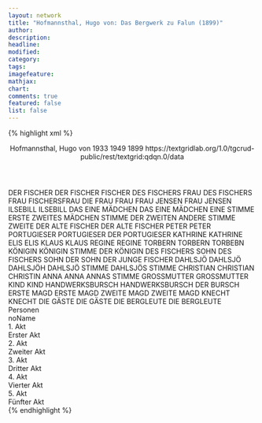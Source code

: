 ```yaml
---
layout: network
title: "Hofmannsthal, Hugo von: Das Bergwerk zu Falun (1899)"
author:
description:
headline:
modified:
category:
tags:
imagefeature: 
mathjax: 
chart: 
comments: true
featured: false
list: false
---
```

{% highlight xml %}
<?xml-model href="https://raw.githubusercontent.com/DLiNa/project/master/rules/lina.rnc"?><?xml-model href="https://raw.githubusercontent.com/DLiNa/project/master/rules/lina.sch"?>
<play xmlns="http://lina.digital">
  <header>
    <title>Das Bergwerk zu Falun</title>
    <subtitle/>
    <genretitle/>
    <author>Hofmannsthal, Hugo von</author>
    <date type="print" when="1933">1933</date>
    <date type="premiere" when="1949">1949</date>
    <date type="written" when="1899">1899</date>
    <source>https://textgridlab.org/1.0/tgcrud-public/rest/textgrid:qdqn.0/data</source>
  </header>
  <personae>
    <character>
      <name>DER FISCHER</name>
      <alias xml:id="der_fischer">
        <name>DER FISCHER</name>
      </alias>
      <alias xml:id="fischer">
        <name>FISCHER</name>
      </alias>
    </character>
    <character>
      <name>DES FISCHERS FRAU</name>
      <alias xml:id="des_fischers_frau">
        <name>DES FISCHERS FRAU</name>
      </alias>
      <alias xml:id="fischersfrau">
        <name>FISCHERSFRAU</name>
      </alias>
      <alias xml:id="die_frau">
        <name>DIE FRAU</name>
      </alias>
      <alias xml:id="frau">
        <name>FRAU</name>
      </alias>
    </character>
    <character>
      <name>FRAU JENSEN</name>
      <alias xml:id="frau_jensen">
        <name>FRAU JENSEN</name>
      </alias>
    </character>
    <character>
      <name>ILSEBILL</name>
      <alias xml:id="ilsebill">
        <name>ILSEBILL</name>
      </alias>
    </character>
    <character>
      <name>DAS EINE MÄDCHEN</name>
      <alias xml:id="das_eine_mädchen">
        <name>DAS EINE MÄDCHEN</name>
      </alias>
      <alias xml:id="eine_stimme">
        <name>EINE STIMME</name>
      </alias>
      <alias xml:id="erste">
        <name>ERSTE</name>
      </alias>
    </character>
    <character>
      <name>ZWEITES MÄDCHEN</name>
      <alias xml:id="stimme_der_zweiten">
        <name>STIMME DER ZWEITEN</name>
      </alias>
      <alias xml:id="andere_stimme">
        <name>ANDERE STIMME</name>
      </alias>
      <alias xml:id="zweite">
        <name>ZWEITE</name>
      </alias>
    </character>
    <character>
      <name>DER ALTE FISCHER</name>
      <alias xml:id="der_alte_fischer">
        <name>DER ALTE FISCHER</name>
      </alias>
    </character>
    <character>
      <name>PETER</name>
      <alias xml:id="peter">
        <name>PETER</name>
      </alias>
    </character>
    <character>
      <name>PORTUGIESER</name>
      <alias xml:id="portugieser">
        <name>PORTUGIESER</name>
      </alias>
      <alias xml:id="der_portugieser">
        <name>DER PORTUGIESER</name>
      </alias>
    </character>
    <character>
      <name>KATHRINE</name>
      <alias xml:id="kathrine">
        <name>KATHRINE</name>
      </alias>
    </character>
    <character>
      <name>ELIS</name>
      <alias xml:id="elis">
        <name>ELIS</name>
      </alias>
    </character>
    <character>
      <name>KLAUS</name>
      <alias xml:id="klaus">
        <name>KLAUS</name>
      </alias>
    </character>
    <character>
      <name>REGINE</name>
      <alias xml:id="regine">
        <name>REGINE</name>
      </alias>
    </character>
    <character>
      <name>TORBERN</name>
      <alias xml:id="torbern">
        <name>TORBERN</name>
      </alias>
      <alias xml:id="torbebn">
        <name>TORBEBN</name>
      </alias>
    </character>
    <character>
      <name>KÖNIGIN</name>
      <alias xml:id="königin">
        <name>KÖNIGIN</name>
      </alias>
      <alias xml:id="stimme_der_königin">
        <name>STIMME DER KÖNIGIN</name>
      </alias>
    </character>
    <character>
      <name>DES FISCHERS SOHN</name>
      <alias xml:id="des_fischers_sohn">
        <name>DES FISCHERS SOHN</name>
      </alias>
      <alias xml:id="der_sohn">
        <name>DER SOHN</name>
      </alias>
      <alias xml:id="der_junge_fischer">
        <name>DER JUNGE FISCHER</name>
      </alias>
    </character>
    <character>
      <name>DAHLSJÖ</name>
      <alias xml:id="dahlsjö">
        <name>DAHLSJÖ</name>
      </alias>
      <alias xml:id="dahlsjöh">
        <name>DAHLSJÖH</name>
      </alias>
      <alias xml:id="dahlsjö_stimme">
        <name>DAHLSJÖ STIMME</name>
      </alias>
      <alias xml:id="dahlsjös_stimme">
        <name>DAHLSJÖS STIMME</name>
      </alias>
    </character>
    <character>
      <name>CHRISTIAN</name>
      <alias xml:id="christian">
        <name>CHRISTIAN</name>
      </alias>
      <alias xml:id="christin">
        <name>CHRISTIN</name>
      </alias>
    </character>
    <character>
      <name>ANNA</name>
      <alias xml:id="anna">
        <name>ANNA</name>
      </alias>
      <alias xml:id="annas_stimme">
        <name>ANNAS STIMME</name>
      </alias>
    </character>
    <character>
      <name>GROSSMUTTER</name>
      <alias xml:id="grossmutter">
        <name>GROSSMUTTER</name>
      </alias>
    </character>
    <character>
      <name>KIND</name>
      <alias xml:id="kind">
        <name>KIND</name>
      </alias>
    </character>
    <character>
      <name>HANDWERKSBURSCH</name>
      <alias xml:id="handwerksbursch">
        <name>HANDWERKSBURSCH</name>
      </alias>
      <alias xml:id="der_bursch">
        <name>DER BURSCH</name>
      </alias>
    </character>
    <character>
      <name>ERSTE MAGD</name>
      <alias xml:id="erste_magd">
        <name>ERSTE MAGD</name>
      </alias>
    </character>
    <character>
      <name>ZWEITE MAGD</name>
      <alias xml:id="zweite_magd">
        <name>ZWEITE MAGD</name>
      </alias>
    </character>
    <character>
      <name>KNECHT</name>
      <alias xml:id="knecht">
        <name>KNECHT</name>
      </alias>
    </character>
    <character>
      <name>DIE GÄSTE</name>
      <alias xml:id="die_gäste">
        <name>DIE GÄSTE</name>
      </alias>
    </character>
    <character>
      <name>DIE BERGLEUTE</name>
      <alias xml:id="die_bergleute">
        <name>DIE BERGLEUTE</name>
      </alias>
    </character>
  </personae>
  <text>
    <div>
      <head>Personen</head>
      <div>
        <head>noName</head>
      </div>
    </div>
    <div>
      <head>1. Akt</head>
      <div>
        <head>Erster Akt</head>
        <sp who="#der_fischer">
          <amount n="1" unit="speech_acts"/>
          <amount n="4" unit="words"/>
          <amount n="1" unit="lines"/>
          <amount n="18" unit="chars"/>
        </sp>
        <sp who="#die_frau">
          <amount n="1" unit="speech_acts"/>
          <amount n="12" unit="words"/>
          <amount n="2" unit="lines"/>
          <amount n="60" unit="chars"/>
        </sp>
        <sp who="#fischer">
          <amount n="10" unit="speech_acts"/>
          <amount n="173" unit="words"/>
          <amount n="25" unit="lines"/>
          <amount n="815" unit="chars"/>
        </sp>
        <sp who="#frau">
          <amount n="8" unit="speech_acts"/>
          <amount n="116" unit="words"/>
          <amount n="21" unit="lines"/>
          <amount n="583" unit="chars"/>
        </sp>
        <sp who="#frau_jensen">
          <amount n="15" unit="speech_acts"/>
          <amount n="148" unit="words"/>
          <amount n="24" unit="lines"/>
          <amount n="759" unit="chars"/>
        </sp>
        <sp who="#eine_stimme">
          <amount n="1" unit="speech_acts"/>
          <amount n="2" unit="words"/>
          <amount n="1" unit="lines"/>
          <amount n="7" unit="chars"/>
        </sp>
        <sp who="#andere_stimme">
          <amount n="1" unit="speech_acts"/>
          <amount n="3" unit="words"/>
          <amount n="1" unit="lines"/>
          <amount n="14" unit="chars"/>
        </sp>
        <sp who="#erste">
          <amount n="4" unit="speech_acts"/>
          <amount n="19" unit="words"/>
          <amount n="4" unit="lines"/>
          <amount n="81" unit="chars"/>
        </sp>
        <sp who="#zweite">
          <amount n="3" unit="speech_acts"/>
          <amount n="14" unit="words"/>
          <amount n="3" unit="lines"/>
          <amount n="68" unit="chars"/>
        </sp>
        <sp who="#ilsebill">
          <amount n="24" unit="speech_acts"/>
          <amount n="309" unit="words"/>
          <amount n="47" unit="lines"/>
          <amount n="1511" unit="chars"/>
        </sp>
        <sp who="#das_eine_mädchen">
          <amount n="1" unit="speech_acts"/>
          <amount n="5" unit="words"/>
          <amount n="1" unit="lines"/>
          <amount n="24" unit="chars"/>
        </sp>
        <sp who="#stimme_der_zweiten">
          <amount n="1" unit="speech_acts"/>
          <amount n="8" unit="words"/>
          <amount n="2" unit="lines"/>
          <amount n="31" unit="chars"/>
        </sp>
        <sp who="#des_fischers_frau">
          <amount n="1" unit="speech_acts"/>
          <amount n="14" unit="words"/>
          <amount n="2" unit="lines"/>
          <amount n="62" unit="chars"/>
        </sp>
        <sp who="#fischersfrau">
          <amount n="2" unit="speech_acts"/>
          <amount n="167" unit="words"/>
          <amount n="19" unit="lines"/>
          <amount n="821" unit="chars"/>
        </sp>
        <sp who="#der_alte_fischer">
          <amount n="6" unit="speech_acts"/>
          <amount n="90" unit="words"/>
          <amount n="14" unit="lines"/>
          <amount n="486" unit="chars"/>
        </sp>
        <sp who="#peter">
          <amount n="9" unit="speech_acts"/>
          <amount n="358" unit="words"/>
          <amount n="45" unit="lines"/>
          <amount n="1825" unit="chars"/>
        </sp>
        <sp who="#portugieser">
          <amount n="6" unit="speech_acts"/>
          <amount n="23" unit="words"/>
          <amount n="6" unit="lines"/>
          <amount n="113" unit="chars"/>
        </sp>
        <sp who="#kathrine">
          <amount n="3" unit="speech_acts"/>
          <amount n="18" unit="words"/>
          <amount n="5" unit="lines"/>
          <amount n="104" unit="chars"/>
        </sp>
        <sp who="#elis">
          <amount n="88" unit="speech_acts"/>
          <amount n="2235" unit="words"/>
          <amount n="330" unit="lines"/>
          <amount n="11562" unit="chars"/>
        </sp>
        <sp who="#der_portugieser">
          <amount n="1" unit="speech_acts"/>
          <amount n="14" unit="words"/>
          <amount n="2" unit="lines"/>
          <amount n="68" unit="chars"/>
        </sp>
        <sp who="#klaus">
          <amount n="2" unit="speech_acts"/>
          <amount n="11" unit="words"/>
          <amount n="2" unit="lines"/>
          <amount n="55" unit="chars"/>
        </sp>
        <sp who="#regine">
          <amount n="4" unit="speech_acts"/>
          <amount n="25" unit="words"/>
          <amount n="4" unit="lines"/>
          <amount n="109" unit="chars"/>
        </sp>
        <sp who="#kathrine #regine #frau_jensen">
          <amount n="2" unit="speech_acts"/>
          <amount n="22" unit="words"/>
          <amount n="3" unit="lines"/>
          <amount n="108" unit="chars"/>
        </sp>
        <sp who="#torbern">
          <amount n="27" unit="speech_acts"/>
          <amount n="281" unit="words"/>
          <amount n="48" unit="lines"/>
          <amount n="1478" unit="chars"/>
        </sp>
        <sp who="#königin">
          <amount n="29" unit="speech_acts"/>
          <amount n="840" unit="words"/>
          <amount n="123" unit="lines"/>
          <amount n="4413" unit="chars"/>
        </sp>
        <sp who="#torbebn">
          <amount n="1" unit="speech_acts"/>
          <amount n="170" unit="words"/>
          <amount n="21" unit="lines"/>
          <amount n="886" unit="chars"/>
        </sp>
        <sp who="#stimme_der_königin">
          <amount n="1" unit="speech_acts"/>
          <amount n="2" unit="words"/>
          <amount n="1" unit="lines"/>
          <amount n="10" unit="chars"/>
        </sp>
        <sp who="#des_fischers_sohn">
          <amount n="1" unit="speech_acts"/>
          <amount n="10" unit="words"/>
          <amount n="1" unit="lines"/>
          <amount n="48" unit="chars"/>
        </sp>
        <sp who="#der_sohn">
          <amount n="4" unit="speech_acts"/>
          <amount n="101" unit="words"/>
          <amount n="13" unit="lines"/>
          <amount n="503" unit="chars"/>
        </sp>
        <sp who="#der_junge_fischer">
          <amount n="1" unit="speech_acts"/>
          <amount n="7" unit="words"/>
          <amount n="1" unit="lines"/>
          <amount n="30" unit="chars"/>
        </sp>
      </div>
    </div>
    <div>
      <head>2. Akt</head>
      <div>
        <head>Zweiter Akt</head>
        <sp who="#dahlsjö">
          <amount n="12" unit="speech_acts"/>
          <amount n="593" unit="words"/>
          <amount n="75" unit="lines"/>
          <amount n="3033" unit="chars"/>
        </sp>
        <sp who="#christian">
          <amount n="6" unit="speech_acts"/>
          <amount n="223" unit="words"/>
          <amount n="30" unit="lines"/>
          <amount n="1167" unit="chars"/>
        </sp>
        <sp who="#anna">
          <amount n="80" unit="speech_acts"/>
          <amount n="1552" unit="words"/>
          <amount n="222" unit="lines"/>
          <amount n="7781" unit="chars"/>
        </sp>
        <sp who="#christin">
          <amount n="1" unit="speech_acts"/>
          <amount n="118" unit="words"/>
          <amount n="14" unit="lines"/>
          <amount n="602" unit="chars"/>
        </sp>
        <sp who="#grossmutter">
          <amount n="11" unit="speech_acts"/>
          <amount n="390" unit="words"/>
          <amount n="49" unit="lines"/>
          <amount n="1940" unit="chars"/>
        </sp>
        <sp who="#kind">
          <amount n="40" unit="speech_acts"/>
          <amount n="210" unit="words"/>
          <amount n="52" unit="lines"/>
          <amount n="1099" unit="chars"/>
        </sp>
        <sp who="#elis">
          <amount n="36" unit="speech_acts"/>
          <amount n="1007" unit="words"/>
          <amount n="132" unit="lines"/>
          <amount n="5033" unit="chars"/>
        </sp>
      </div>
    </div>
    <div>
      <head>3. Akt</head>
      <div>
        <head>Dritter Akt</head>
        <sp who="#anna">
          <amount n="36" unit="speech_acts"/>
          <amount n="1367" unit="words"/>
          <amount n="175" unit="lines"/>
          <amount n="6834" unit="chars"/>
        </sp>
        <sp who="#grossmutter">
          <amount n="4" unit="speech_acts"/>
          <amount n="58" unit="words"/>
          <amount n="10" unit="lines"/>
          <amount n="279" unit="chars"/>
        </sp>
        <sp who="#dahlsjö">
          <amount n="34" unit="speech_acts"/>
          <amount n="654" unit="words"/>
          <amount n="88" unit="lines"/>
          <amount n="3250" unit="chars"/>
        </sp>
        <sp who="#handwerksbursch">
          <amount n="7" unit="speech_acts"/>
          <amount n="71" unit="words"/>
          <amount n="12" unit="lines"/>
          <amount n="368" unit="chars"/>
        </sp>
        <sp who="#elis">
          <amount n="37" unit="speech_acts"/>
          <amount n="1447" unit="words"/>
          <amount n="187" unit="lines"/>
          <amount n="7651" unit="chars"/>
        </sp>
        <sp who="#der_bursch">
          <amount n="7" unit="speech_acts"/>
          <amount n="67" unit="words"/>
          <amount n="12" unit="lines"/>
          <amount n="329" unit="chars"/>
        </sp>
        <sp who="#dahlsjöh">
          <amount n="1" unit="speech_acts"/>
          <amount n="8" unit="words"/>
          <amount n="1" unit="lines"/>
          <amount n="46" unit="chars"/>
        </sp>
        <sp who="#dahlsjö_stimme">
          <amount n="1" unit="speech_acts"/>
          <amount n="1" unit="words"/>
          <amount n="1" unit="lines"/>
          <amount n="5" unit="chars"/>
        </sp>
        <sp who="#annas_stimme">
          <amount n="3" unit="speech_acts"/>
          <amount n="3" unit="words"/>
          <amount n="3" unit="lines"/>
          <amount n="15" unit="chars"/>
        </sp>
        <sp who="#dahlsjös_stimme">
          <amount n="1" unit="speech_acts"/>
          <amount n="7" unit="words"/>
          <amount n="1" unit="lines"/>
          <amount n="44" unit="chars"/>
        </sp>
      </div>
    </div>
    <div>
      <head>4. Akt</head>
      <div>
        <head>Vierter Akt</head>
        <sp who="#anna">
          <amount n="41" unit="speech_acts"/>
          <amount n="1754" unit="words"/>
          <amount n="216" unit="lines"/>
          <amount n="8805" unit="chars"/>
        </sp>
        <sp who="#grossmutter">
          <amount n="3" unit="speech_acts"/>
          <amount n="126" unit="words"/>
          <amount n="17" unit="lines"/>
          <amount n="658" unit="chars"/>
        </sp>
        <sp who="#elis">
          <amount n="33" unit="speech_acts"/>
          <amount n="1069" unit="words"/>
          <amount n="139" unit="lines"/>
          <amount n="5427" unit="chars"/>
        </sp>
        <sp who="#torbern">
          <amount n="5" unit="speech_acts"/>
          <amount n="498" unit="words"/>
          <amount n="63" unit="lines"/>
          <amount n="2584" unit="chars"/>
        </sp>
        <sp who="#dahlsjö">
          <amount n="5" unit="speech_acts"/>
          <amount n="94" unit="words"/>
          <amount n="12" unit="lines"/>
          <amount n="491" unit="chars"/>
        </sp>
      </div>
    </div>
    <div>
      <head>5. Akt</head>
      <div>
        <head>Fünfter Akt</head>
        <sp who="#anna">
          <amount n="11" unit="speech_acts"/>
          <amount n="492" unit="words"/>
          <amount n="60" unit="lines"/>
          <amount n="2372" unit="chars"/>
        </sp>
        <sp who="#elis">
          <amount n="3" unit="speech_acts"/>
          <amount n="527" unit="words"/>
          <amount n="70" unit="lines"/>
          <amount n="2807" unit="chars"/>
        </sp>
        <sp who="#erste_magd">
          <amount n="1" unit="speech_acts"/>
          <amount n="5" unit="words"/>
          <amount n="1" unit="lines"/>
          <amount n="28" unit="chars"/>
        </sp>
        <sp who="#annas_stimme">
          <amount n="1" unit="speech_acts"/>
          <amount n="3" unit="words"/>
          <amount n="1" unit="lines"/>
          <amount n="16" unit="chars"/>
        </sp>
        <sp who="#erste_magd">
          <amount n="3" unit="speech_acts"/>
          <amount n="44" unit="words"/>
          <amount n="7" unit="lines"/>
          <amount n="220" unit="chars"/>
        </sp>
        <sp who="#zweite_magd">
          <amount n="2" unit="speech_acts"/>
          <amount n="15" unit="words"/>
          <amount n="4" unit="lines"/>
          <amount n="84" unit="chars"/>
        </sp>
        <sp who="#grossmutter">
          <amount n="3" unit="speech_acts"/>
          <amount n="190" unit="words"/>
          <amount n="26" unit="lines"/>
          <amount n="993" unit="chars"/>
        </sp>
        <sp who="#dahlsjö">
          <amount n="7" unit="speech_acts"/>
          <amount n="63" unit="words"/>
          <amount n="9" unit="lines"/>
          <amount n="318" unit="chars"/>
        </sp>
        <sp who="#knecht">
          <amount n="1" unit="speech_acts"/>
          <amount n="8" unit="words"/>
          <amount n="1" unit="lines"/>
          <amount n="43" unit="chars"/>
        </sp>
        <sp who="#die_gäste">
          <amount n="2" unit="speech_acts"/>
          <amount n="16" unit="words"/>
          <amount n="2" unit="lines"/>
          <amount n="77" unit="chars"/>
        </sp>
        <sp who="#die_bergleute">
          <amount n="1" unit="speech_acts"/>
          <amount n="80" unit="words"/>
          <amount n="12" unit="lines"/>
          <amount n="410" unit="chars"/>
        </sp>
      </div>
    </div>
  </text>
</play>
{% endhighlight %}